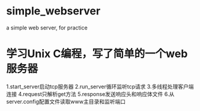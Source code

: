 # simple_webserver
a simple web server, for practice

# 学习Unix C编程，写了简单的一个web服务器
1.start_server启动tcp服务器
2.run_server循环监听tcp请求
3.多线程处理客户端连接
4.request只解析get方法
5.response发送响应头和响应体文件
6.从server.config配置文件读取www主目录和监听端口
